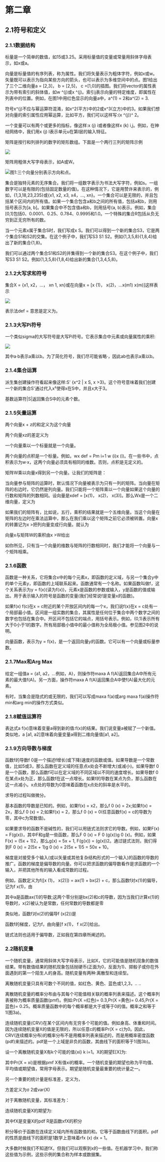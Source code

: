 # 第二章

## 2.1符号和定义

### 2.1.1数据结构

标量是一个简单的数值，如15或3.25。采用标量值的变量或常量用斜体字母表示，如x或a。

向量是标量值的有序列表，称为属性。我们将矢量表示为粗体字符，例如x或w。矢量既可以表示为指向某些方向的箭头，也可以表示为多维空间中的点。图1给出了三个二维向量a = \[2,3]， b = \[2,5]， c =\[1,0]的插图。我们将vector的属性表示为带有索引的斜体值，如w ^(j)或x ^(j)。索引j表示向量的特定维度，即属性在列表中的位置。例如，在图1中用红色显示的向量a中，a^(1) = 2和a^(2) = 3.

符号x^(j)不应与幂运算符混淆，如x^2(平方)中的2或x^3(立方)中的3。如果我们想对向量的索引属性应用幂运算，比如平方，我们可以这样写:(x ^(j))^ 2。

一个变量可以有两个或更多的指标，像这样:x (j) i或者像这样x (k) i,j。例如，在神经网络中，我们用x (j) l表示单元u在第l层的输入特征。

矩阵是按行和列排列的数字的矩形数组。下面是一个两行三列的矩阵示例

![](<.gitbook/assets/image (3).png>)

矩阵用粗体大写字母表示，如A或W。

![图1:三个向量分别表示方向和点。](<.gitbook/assets/image (4).png>)

集合是独特元素的无序集合。我们将一组数字表示为书法大写字符，例如s。一组数字可以是有限的(包括固定数量的值)。在这种情况下，它是用赞许来表示的，例如，{1,3,18,23,235}或{x1, x2, x3, x4，…, xn}。一个集合可以是无限的，并且包括某个区间内的所有值。如果一个集合包含a和b之间的所有值，包括a和b，则用括号表示为\[a, b]。如果集合中不包含值a和b，则用括号(a, b)表示。例如，集合\[0,1]包括0、0.0001、0.25、0.784、0.9995和1.0。一个特殊的集合R包括从负无穷到正无穷所有的数。

当一个元素x属于集合S时，我们写成x S。我们可以得到一个新的集合S3，它是两个集合S1和S2的交集。在这个例子中，我们写S3 S1 S2。例如{1,3,5,8}{1,8,4}给出了新的集合{1,8}。

我们可以通过两个集合S1和S2的并集得到一个新的集合S3。在这个例子中，我们写S3 S1 S2。例如{1,3,5,8}{1,8,4}给出新的集合{1,3,4,5,8}。

### 2.1.2大写求和符号

集合X = {x1, x2，…， xn 1, xn}或在向量x = \[x (1)， x(2)，…x(m1) x(m)]这样表示

![](<.gitbook/assets/image (2).png>)

表示法def = 意思是定义为。

### 2.1.3大写Pi符号

一个类似sigma的大写符号是大写Pi符号。它表示集合中元素或向量属性的乘积:

![](<.gitbook/assets/image (5).png>)

其中a·b表示a乘以b。为了简化符号，我们尽可能省略·，因此ab也表示a乘以b。

### 2.1.4集合运算

派生集创建操作符看起来像这样:S' {x^2 | x S, x >3}。这个符号意味着我们创建一个新的集合S'通过代入x²使得x在S中，并且x大于3。

基数运算符|S|返回集合S中的元素个数。

### 2.1.5矢量运算

两个向量x + z的和定义为这个向量

两个向量xz的差定义为

一个向量乘以一个标量就是一个向量。

两个向量的点积是一个标量。例如，wx def = Pm i=1 w (i)x (i)。在一些书中，点积表示为w·x，这两个向量必须具有相同的维数。否则，点积是无定义的。

矩阵W乘以向量x得到另一个向量。让我们的矩阵是：





当向量参与矩阵的运算时，默认情况下向量被表示为只有一列的矩阵。当向量在矩阵的右边时，它仍然是列向量。我们只能将一个矩阵乘以一个向量如果这个向量的行数和矩阵的列数相同。设向量是xdef = \[x(1)， x(2)， x(3)]。那么Wx是一个二维向量，定义为



如果我们的矩阵有，比如说，五行，乘积的结果就是一个五维向量。当这个向量在矩阵的左边时在乘法运算中，那么在我们乘以这个矩阵之前它必须被转置。向量x的转置记为x >把列向量变成行向量。就认为



向量x与矩阵W的乘积由x >W给出

如你所见，只有当一个向量的维数与矩阵的行数相同时，我们才能将一个向量与一个矩阵相乘。



### 2.1.6函数

函数是一种关系，它将集合x中的每个元素x，即函数的定义域，与另一个集合y中的单个元素y，即函数的上域联系起来。函数通常有一个名称。如果函数叫做f，这个关系表示为y = f(x)(读为f(x))，元素x是函数的参数或输入，y是函数的值或输出。用于表示输入的符号是函数的变量(我们经常说f是变量x的函数)。

如果f(x) f(c)在x = c附近的某个开放区间内的每一个x，我们说f(x)在x = c处有一个局部最小值。区间是一组实数的集合，其属性是任何位于集合中两个数字之间的数字也包括在集合中。开区间不包括它的端点，用括号表示。例如，(0,1)表示所有大于0小于1的数字。所有局部极小值中的最小值称为全局极小值。参见图2中的说明。

向量函数，表示为y = f(x)，是一个返回向量y的函数。它可以有一个向量或标量参数。

### 2.1.7Max和Arg Max

给定一组值a = {a1, a2，…例如，A}，则操作符maxa A f(A)返回集合A中所有元素的最大值f(A)。另一方面，操作符maxa A f(A)返回集合A中使f(A)最大化的元素。

有时，当集合是隐式的或无限的，我们可以写成maxa f(a)或arg maxa f(a)操作符min和arg min的操作方式类似。

### 2.1.8赋值运算符

表达式a f(x)意味着变量a得到新的值:f(x)的结果。我们说变量a被赋了一个新值。类似地，a \[a1, a2]意味着向量变量a得到二维向量值\[a1, a2]。

### 2.1.9方向导数与梯度

函数f的导数f 0是一个描述f增长(或下降)速度的函数或值。如果导数是一个常数值，比如5或3，那么函数在定义域的任意点x处会不断增大(或减小)。如果导数f 0是一个函数，那么函数f可以在定义域的不同区域以不同的速度增长。如果导数f 0在某点x处为正，那么函数f在这一点增长。如果f的导数在某点为负，那么函数在这一点减小。x点处的导数为0意味着函数在x点处的斜率是水平的。

求导的过程叫做微分。

基本函数的导数是已知的。例如，如果f(x) = x2，那么f 0 (x) = 2x;如果f(x) = 2x，那么f 0 (x) = 2;如果f(x) = 2，那么f 0 (x) = 0(任意函数f(x) = c的导数为零，其中c为常数值)。

如果要求导的函数不是碱性的，我们可以用链式法则求它的导数。例如，如果F(x) = F(g(x))，其中F和g是一些函数，那么F 0 (x) = F 0 (g(x))g 0 (x)。例如，如果F(x) = (5x + 1)2，那么g(x) = 5x + 1, F(g(x)) = (g(x))2。通过链式法则，我们得到F 0 (x) = 2(5x + 1)g 0 (x) = 2(5x + 1)5 = 50x + 10。

梯度是对接受多个输入(或以矢量或其他复杂结构形式的一个输入)的函数的导数的推广。函数的梯度是偏导数的向量。你可以把求函数的偏导数看作是求函数的一个输入，并把其他所有的输入看成常数的过程。

例如，函数定义为f(\[x (1)， x(2)]) = ax(1) + bx(2) + c，那么函数f对x(1)的偏导，记为f x(1)，由



其中a是函数ax(1)的导数;这两个零分别是bx(2)和c的导数，因为当我们计算x(1)的导数时，x(2)被认为是常数，任何常数的导数都是零

类似地，函数f对x(2)的偏导f (x(2))是



函数f的梯度，记为f，由向量\[f x(1)， f x(2)]给出。

链式法则也适用于偏导数，正如我在第四章所阐述的。



### 2.2随机变量

一个随机变量，通常用斜体大写字母表示，比如X，它的可能值是随机现象的数值结果。带有数值结果的随机现象包括抛硬币(正面为0，反面为1)、掷骰子或你在外面遇到的第一个陌生人的身高。随机变量有两种:离散型和连续型。

离散随机变量只具有可数个不同的值，如红色、黄色、蓝色或1,2,3，.. ..

离散随机变量的概率分布由与其每个可能值相关联的概率列表来描述。这个概率列表被称为概率质量函数(pmf)。例如:Pr(X =红色)= 0.3,Pr(X =黄色)= 0.45,Pr(X =蓝色)= 0.25。概率质量函数中的每个概率都是大于或等于0的值。概率之和等于1(图3a)。

连续随机变量(CRV)在某个区间内有无穷多个可能的值。例如身高、体重和时间。因为连续随机变量X的值是无限的，所以任意c的概率Pr(X = c)为0。因此，CRV(连续概率分布)的概率分布不是用概率列表来描述的，而是用概率密度函数(pdf)来描述的。pdf是一个上域是非负的函数，其曲线下的面积等于1(图3b)。

设一个离散随机变量X有k个可能的值{xi} k i=1。X的期望E\[X]为:



其中Pr(X = xi)是根据pmf X有值xi的概率。一个随机变量的期望也称为平均值、平均值或期望值，常用字母表示。期望是随机变量最重要的统计量之一。



另一个重要的统计量是标准差，定义为，



方差定义为σ 2或var(X)

对于离散随机变量，其标准差为：



连续随机变量X的期望为:



其中fX是变量X的pdf R是函数xfX的积分

积分等价于函数在连续定义域内所有函数值的和。它等于函数曲线下的面积。pdf的性质是曲线下的面积是1数学上意味着rfx (x) dx = 1。

大多数时候我们不知道fX，但我们可以观察到x的一些值。在机器学习中，我们称这些值为示例，这些示例的集合称为样本或数据集。
